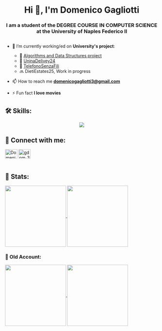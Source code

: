 <h1 align="center">Hi 👋, I'm Domenico Gagliotti</h1>
<h3 align="center">I am a student of the DEGREE COURSE IN COMPUTER SCIENCE at the University of Naples Federico II</h3>

<p align="left"> <a href="https://twitter.com/" target="blank"><img src="https://img.shields.io/twitter/follow/?logo=twitter&style=for-the-badge" alt="" /></a> </p>

- 🔭 I’m currently working/ed on **University's project**:
    - 🚀 [Algorithms and Data Structures project](https://github.com/GDom3/LASD)
    - 🚀 [UninaDelivey24](https://github.com/GDom3/ProgettoGagliottiDifferente)
    - 🚀 [TelefonoSenzaFili](https://github.com/FlorindoDev/TelefonoSenzaFili)
    - 🔜 DietiEstates25, Work in progress
    

- 📫 How to reach me **domenicogagliotti3@gmail.com**

- ⚡ Fun fact **I love movies**

<h2 align="left">🛠️ Skills:</h2>

<div align="center">
    <p align="center">
      <a href="https://skillicons.dev">
        <img src="https://skillicons.dev/icons?i=git,c,cpp,cs,cmake,java,py,dart,flutter,html,css,js,angular,php,postgres,azure,maven,gradle,vscode,idea,eclipse,latex,notion,github,linux,bash,figma,arduino" />
      </a>
    </p>
</div>
  
<h2 align="left">🧠 Connect with me:</h2>
<p align="left">
<a href="https://www.linkedin.com/in/domenicogagliotti/" target="blank"><img align="center" src="https://raw.githubusercontent.com/rahuldkjain/github-profile-readme-generator/master/src/images/icons/Social/linked-in-alt.svg" alt="Domenico Gagliotti Linkedin" height="30" width="40" /></a>
<a href="https://instagram.com/gdom_3" target="blank"><img align="center" src="https://raw.githubusercontent.com/rahuldkjain/github-profile-readme-generator/master/src/images/icons/Social/instagram.svg" alt="gdom_3" height="30" width="40" /></a>
<br><br>

<h2 align="left">📌​ Stats:</h2>
<a href="https://github.com/anuraghazra/github-readme-stats">
  <img height=200 align="center" src="https://github-readme-stats.vercel.app/api/top-langs/?username=GDom03&layout=compact&theme=radical" />
</a>
<a href="https://github.com/anuraghazra/convoychat">
  <img height=200 align="center" src="https://github-readme-stats.vercel.app/api?username=GDom03&show_icons=true&theme=radical&card_width=220" />
</a>
<h3 align="left">📌​ Old Account:</h3>
<a href="https://github.com/anuraghazra/github-readme-stats">
  <img height=200 align="center" src="https://github-readme-stats.vercel.app/api/top-langs/?username=GDom3&layout=compact&theme=radical" />
</a>
<a href="https://github.com/anuraghazra/convoychat">
  <img height=200 align="center" src="https://github-readme-stats.vercel.app/api?username=GDom3&show_icons=true&theme=radical&card_width=220" />
</a><br><br>

</p>
